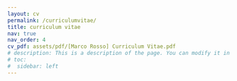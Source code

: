 ```yaml
---
layout: cv
permalink: /curriculumvitae/
title: curriculum vitae
nav: true
nav_order: 4
cv_pdf: assets/pdf/[Marco Rosso] Curriculum Vitae.pdf
# description: This is a description of the page. You can modify it in '_pages/cv.md'. You can also change or remove the top pdf download button.
# toc:
#  sidebar: left
---
```

